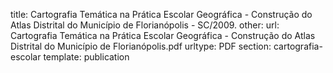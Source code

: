 title: Cartografia Temática na Prática Escolar Geográfica - Construção do Atlas Distrital do Município de Florianópolis - SC/2009.
other:
url: Cartografia Temática na Prática Escolar Geográfica - Construção do Atlas Distrital do Município de Florianópolis.pdf
urltype: PDF
section: cartografia-escolar
template: publication
